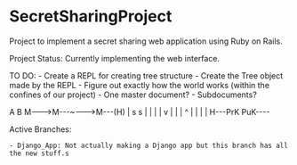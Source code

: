 # SecretSharingProject
Project to implement a secret sharing web application using Ruby on Rails.

Project Status: Currently implementing the web interface.

TO DO:
	- Create a REPL for creating tree structure
	- Create the Tree object made by the REPL
	- Figure out exactly how the world works (within the confines of our project)
		- One master document?
		- Subdocuments?

A                  B
M--->M---~--->M---(H)
|    s        s    |
|    |        |    v
|    |        |    ^
|    |        |    |
H---PrK      PuK----

Active Branches:

	- Django_App: Not actually making a Django app but this branch has all the new stuff.s
